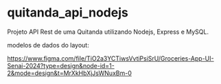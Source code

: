 # quitanda_api_nodejs
Projeto API Rest de uma Quitanda utilizando Nodejs,
Express e MySQL.

modelos de dados do layout:

https://www.figma.com/file/TiO2a3YCTiwsVvtiPsiSrU/Groceries-App-UI-Senai-2024?type=design&node-id=1-2&mode=design&t=MrXkHbXjJsWNuxBm-0